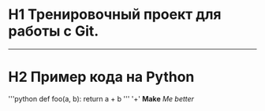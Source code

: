 # H1 Тренировочный проект для работы с Git.
---
# H2 Пример кода на Python
'''python
def foo(a, b):
    return a + b
'''
'+'
**Make**
*Me*
_better_

